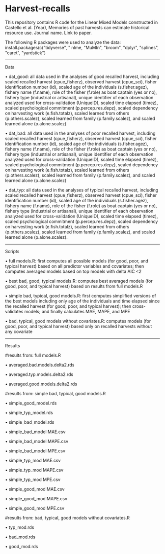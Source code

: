 # Harvest-recalls
This repository contains R code for the Linear Mixed Models constructed in Castello et al. (Year), Memories of past harvests can estimate historical resource use. Journal name. Link to paper.

The following R packages were used to analyze the data:
install.packages(c("tidyverse", " nlme, "MuMIn", "broom", "dplyr", "splines", "caret", "yardstick")

_________________________
Data

•	dat_good: all data used in the analyses of good recalled harvest, including scaled recalled harvest (cpue_fisherz), observed harvest (cpue_sci), fisher identification number (id), scaled age of the individuals (s.fisher.agez), fishery name (f.name), role of the fisher (f.role) as boat captain (yes or no), fishery type (industrial or artisanal), unique identifier of each observation analyzed used for cross-validation (UniqueID), scaled time elapsed (timez), scaled psychological commitment (p.percep.res.depz), scaled dependency on harvesting work (e.fish.totalz), scaled learned from others (p.others.scalez), scaled learned from family (p.family.scalez), and scaled learned alone (p.alone.scalez)

•	dat_bad: all data used in the analyses of poor recalled harvest, including scaled recalled harvest (cpue_fisherz), observed harvest (cpue_sci), fisher identification number (id), scaled age of the individuals (s.fisher.agez), fishery name (f.name), role of the fisher (f.role) as boat captain (yes or no), fishery type (industrial or artisanal), unique identifier of each observation analyzed used for cross-validation (UniqueID), scaled time elapsed (timez), scaled psychological commitment (p.percep.res.depz), scaled dependency on harvesting work (e.fish.totalz), scaled learned from others (p.others.scalez), scaled learned from family (p.family.scalez), and scaled learned alone (p.alone.scalez)

•	dat_typ: all data used in the analyses of typical recalled harvest, including scaled recalled harvest (cpue_fisherz), observed harvest (cpue_sci), fisher identification number (id), scaled age of the individuals (s.fisher.agez), fishery name (f.name), role of the fisher (f.role) as boat captain (yes or no), fishery type (industrial or artisanal), unique identifier of each observation analyzed used for cross-validation (UniqueID), scaled time elapsed (timez), scaled psychological commitment (p.percep.res.depz), scaled dependency on harvesting work (e.fish.totalz), scaled learned from others (p.others.scalez), scaled learned from family (p.family.scalez), and scaled learned alone (p.alone.scalez).

_________________________
Scripts

•	full models.R: first computes all possible models (for good, poor, and typical harvest) based on all predictor variables and covariates; then computes averaged models based on top models with delta AIC <2

•	best bad, good, typical models.R: computes best averaged models (for good, poor, and typical harvest) based on results from full models.R

•	simple bad, typical, good models.R: first computes simplified versions of the best models including only age of the individuals and time elapsed since the recalled harvest (for good, poor, and typical harvest); then cross-validates models; and finally calculates MAE, MAPE, and MPE

•	bad, typical, good models without covariates.R: computes models (for good, poor, and typical harvest) based only on recalled harvests without any covariate

_________________________
Results

#results from: full models.R

  •	averaged.bad.models.delta2.rds

  •	averaged.typ.models.delta2.rds

  •	averaged.good.models.delta2.rds


#results from: simple bad, typical, good models.R

  •	simple_good_model.rds

  •	simple_typ_model.rds

  •	simple_bad_model.rds

  •	simple_bad_model MAE.csv

  •	simple_bad_model MAPE.csv

  •	simple_bad_model MPE.csv

  •	simple_typ_mod MAE.csv

  •	simple_typ_mod MAPE.csv

  •	simple_typ_mod MPE.csv

  •	simple_good_mod MAE.csv

  •	simple_good_mod MAPE.csv

  •	simple_good_mod MPE.csv


#results from: bad, typical, good models without covariates.R

  •	typ_mod.rds

  •	bad_mod.rds

  •	good_mod.rds
